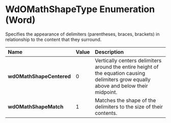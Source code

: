 
# WdOMathShapeType Enumeration (Word)

Specifies the appearance of delimiters (parentheses, braces, brackets) in relationship to the content that they surround.



|**Name**|**Value**|**Description**|
|:-----|:-----|:-----|
|**wdOMathShapeCentered**|0|Vertically centers delimiters around the entire height of the equation causing delimiters grow equally above and below their midpoint.|
|**wdOMathShapeMatch**|1|Matches the shape of the delimiters to the size of their contents.|
